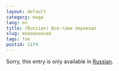 ```yaml
---
layout: default
category: mega
lang: en
title: (Russian) Все-таки переехал
slug: moooooooved
tags: fun 
postid: 1179
---
```

<p>Sorry, this entry is only available in <a href="/mega/export/getposts.php">Russian</a>.</p>